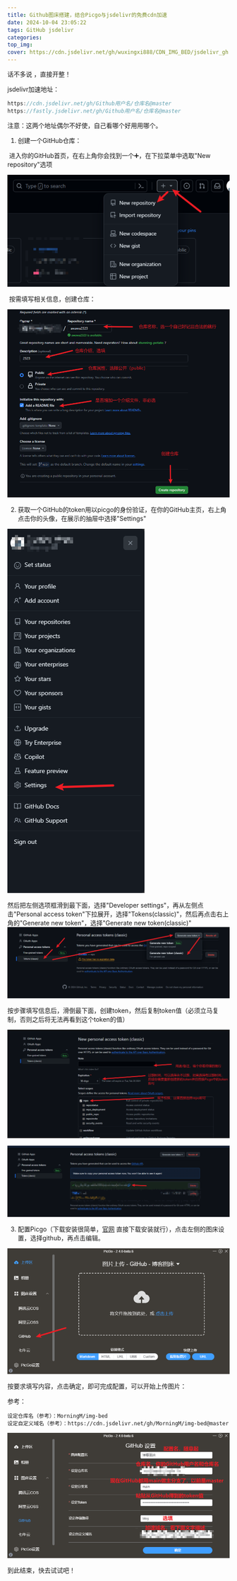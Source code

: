 ```yaml
---
title: Github图床搭建，结合Picgo与jsdelivr的免费cdn加速
date: 2024-10-04 23:05:22
tags: GitHub jsdelivr
categories: 
top_img:
cover: https://cdn.jsdelivr.net/gh/wuxingxi888/CDN_IMG_BED/jsdelivr_gh.jpeg
---
```


话不多说 ，直接开整！

jsdelivr加速地址：

```typescript
https://cdn.jsdelivr.net/gh/Github用户名/仓库名@master
https://fastly.jsdelivr.net/gh/Github用户名/仓库名@master
```

注意：这两个地址偶尔不好使，自己看哪个好用用哪个。



1. 创建一个GitHub仓库：

​		进入你的GitHub首页，在右上角你会找到一个➕，在下拉菜单中选取"New repository"选项

​	<img src="Github图床搭建，结合Picgo与jsdelivr的免费cdn加速/2954941-20240121181614985-453729137.png" alt="2954941-20240121181614985-453729137"  />









​	按需填写相关信息，创建仓库：

![2954941-20240121182042286-876479529](Github图床搭建，结合Picgo与jsdelivr的免费cdn加速/2954941-20240121182042286-876479529.png)



2. 获取一个GitHub的token用以picgo的身份验证，在你的GitHub主页，右上角点击你的头像，在展示的抽屉中选择"Settings"

![2954941-20240121182419954-1790036747](Github图床搭建，结合Picgo与jsdelivr的免费cdn加速/2954941-20240121182419954-1790036747.png)



然后把左侧选项框滑到最下面，选择"Developer settings"，再从左侧点击"Personal access token"下拉展开，选择"Tokens(classic)"，然后再点击右上角的"Generate new token"，选择"Generate new token(classic)"![2954941-20240121182739149-198663654](Github图床搭建，结合Picgo与jsdelivr的免费cdn加速/2954941-20240121182739149-198663654.png)











按步骤填写信息后，滑倒最下面，创建token，然后复制token值（必须立马复制，否则之后将无法再看到这个token的值）



![2954941-20240121183210414-1266914777](Github图床搭建，结合Picgo与jsdelivr的免费cdn加速/2954941-20240121183210414-1266914777.png)





![2954941-20240121183342410-1581236573](Github图床搭建，结合Picgo与jsdelivr的免费cdn加速/2954941-20240121183342410-1581236573.png)



3. 配置Picgo（下载安装很简单，[官网](https://github.com/Molunerfinn/PicGo/releases) 直接下载安装就行），点击左侧的图床设置，选择github，再点击编辑。

![2954941-20240121183441422-439027951](Github图床搭建，结合Picgo与jsdelivr的免费cdn加速/2954941-20240121183441422-439027951.png)

按要求填写内容，点击确定，即可完成配置，可以开始上传图片：

参考：

```
设定仓库名（参考）：MorningM/img-bed
设定自定义域名（参考）：https://cdn.jsdelivr.net/gh/MorningM/img-bed@master
```

![2954941-20240121183756312-119349484](Github图床搭建，结合Picgo与jsdelivr的免费cdn加速/2954941-20240121183756312-119349484.png)



到此结束，快去试试吧！
